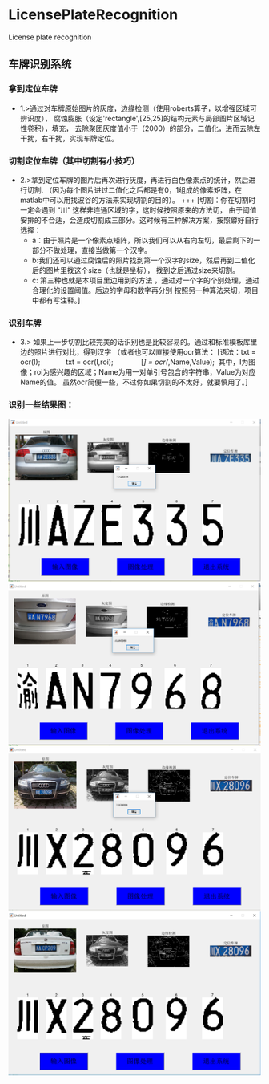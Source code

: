 # LicensePlateRecognition
License plate recognition

##  车牌识别系统
### 拿到定位车牌
+ 1.>通过对车牌原始图片的灰度，边缘检测（使用roberts算子，以增强区域可辨识度），
 腐蚀膨胀（设定'rectangle',[25,25]的结构元素与局部图片区域记性卷积），填充，
 去除聚团灰度值小于（2000）的部分，二值化，进而去除左干扰，右干扰，实现车牌定位。
 
 
 ### 切割定位车牌（其中切割有小技巧）
+ 2.>拿到定位车牌的图片后再次进行灰度，再进行白色像素点的统计，然后进行切割.
（因为每个图片进过二值化之后都是有0，1组成的像素矩阵，在matlab中可以用找波谷的方法来实现切割的目的）。
+++ [切割：你在切割时一定会遇到 “川” 这样非连通区域的字，这时候按照原来的方法切，
    由于阈值安排的不合适，会造成切割成三部分。这时候有三种解决方案，按照癖好自行选择：
    + a：由于照片是一个像素点矩阵，所以我们可以从右向左切，最后剩下的一部分不做处理，直接当做第一个汉字。
    + b:我们还可以通过腐蚀后的照片找到第一个汉字的size，然后再到二值化后的图片里找这个size（也就是坐标），
        找到之后通过size来切割。
    + c: 第三种也就是本项目里边用到的方法 ，通过对一个字的个别处理，通过合理化的设置阈值。后边的字母和数字再分别
         按照另一种算法来切，项目中都有写注释。]
         
         
 ### 识别车牌
+ 3.> 如果上一步切割比较完美的话识别也是比较容易的。通过和标准模板库里边的照片进行对比，得到汉字
       （或者也可以直接使用ocr算法：
         [语法：txt = ocr(I);
            txt = ocr(I,roi); 
            [_] = ocr(_,Name,Value); 
            其中，I为图像；roi为感兴趣的区域；Name为用一对单引号包含的字符串，Value为对应Name的值。
            虽然ocr简便一些，不过你如果切割的不太好，就要慎用了。]
 ### 识别一些结果图：
 
 ![第一张图：](/images/01.png)
 ![第二张图：](/images/02.png)
 ![第三张图：](/images/03.png)
 ![第四张图：](/images/04.png) 
